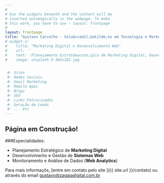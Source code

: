 ```yaml
---
#
# Use the widgets beneath and the content will be
# inserted automagically in the webpage. To make
# this work, you have to use › layout: frontpage
#
layout: frontpage
title: "Gustavo Carvalho - Solu&ccedil;&otilde;es em Tecnologia e Marketing Digital"
# widget-1:
#    title: "Marketing Digital e Desenvolvimento Web"
#    url: ''
#    text: 'Planejamento Estrat&eacute;gico de Marketing Digital, Desenvolvimento e #Gestão de Sistemas Web.'
#    image: unsplash_9-302x182.jpg


 #- Sites
 #- Redes Sociais
 #- Email Marketing
 #- Mobile Apps
 #- Blogs
 #- SEO
 #- Links Patrocinados
 #- Geração de Leads
 #- ... etc
---
```

## Página em Construção!

###Especialidades:

 - Planejamento Estrat&eacute;gico de **Marketing Digital** 
 - Desenvolvimento e Gestão de **Sistemas Web**
 - Monitoramento e Análise de Dados (**Web Analytics**)


Para mais informa&ccedil;&otilde;s, [entre em contato pelo site ]({{ site.url }}/contato) ou através do email [gustavo@zagaiadigital.com.br](mailto:gustavo@zagaiadigital.com.br)

